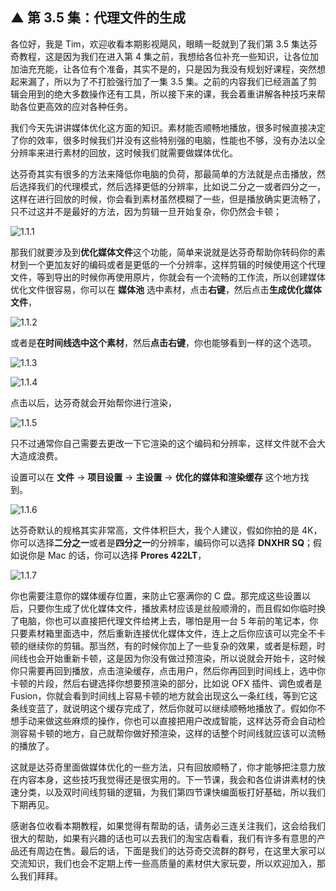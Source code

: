 ## ▲ 第 3.5 集：代理文件的生成

各位好，我是 Tim，欢迎收看本期影视飓风，眼睛一眨就到了我们第 3.5 集达芬奇教程，这是因为我们在进入第 4 集之前，我想给各位补充一些知识，让各位加加油充充能，让各位有个准备，其实不是的，只是因为我没有规划好课程，突然想起来漏了，所以为了不打脸强行加了一集 3.5 集。之前的内容我们已经涵盖了剪辑会用到的绝大多数操作还有工具，所以接下来的课，我会着重讲解各种技巧来帮助各位更高效的应对各种任务。

我们今天先讲讲媒体优化这方面的知识。素材能否顺畅地播放，很多时候直接决定了你的效率，很多时候我们并没有这些特别强的电脑，性能也不够，没有办法以全分辨率来进行素材的回放，这时候我们就需要做媒体优化。

达芬奇其实有很多的方法来降低你电脑的负荷，那最简单的方法就是点击播放，然后选择我们的代理模式，然后选择更低的分辨率，比如说二分之一或者四分之一，这样在进行回放的时候，你会看到素材虽然模糊了一些，但是播放确实更流畅了，只不过这并不是最好的方法，因为剪辑一旦开始复杂，你仍然会卡顿；

![1.1.1](./readme.assets/1.1.1.png)

那我们就要涉及到**优化媒体文件**这个功能，简单来说就是达芬奇帮助你转码你的素材到一个更加友好的编码或者是更低的一个分辨率，这样剪辑的时候使用这个代理文件，等到导出的时候你再使用原片，你就会有一个流畅的工作流，所以创建媒体优化文件很容易，你可以在 **媒体池** 选中素材，点击**右键**，然后点击**生成优化媒体文件**，

![1.1.2](./readme.assets/1.1.2.png)

或者是**在时间线选中这个素材**，然后**点击右键**，你也能够看到一样的这个选项。

![1.1.3](./readme.assets/1.1.3.png)

![1.1.4](./readme.assets/1.1.4.png)

点击以后，达芬奇就会开始帮你进行渲染，

![1.1.5](./readme.assets/1.1.5.png)

只不过通常你自己需要去更改一下它渲染的这个编码和分辨率，这样文件就不会大大造成浪费。

设置可以在 **文件** -> **项目设置** -> **主设置**  ->  **优化的媒体和渲染缓存** 这个地方找到。

![1.1.6](./readme.assets/1.1.6.png)

达芬奇默认的规格其实非常高，文件体积巨大，我个人建议，假如你拍的是 4K，你可以选择**二分之一**或者是**四分之一**的分辨率，编码你可以选择 **DNXHR SQ**；假如说你是 Mac 的话，你可以选择 **Prores 422LT**，

![1.1.7](./readme.assets/1.1.7.png)

你也需要注意你的媒体缓存位置，来防止它塞满你的 C 盘。那完成这些设置以后，只要你生成了优化媒体文件，播放素材应该是丝般顺滑的，而且假如你临时换了电脑，你也可以直接把代理文件给拷上去，哪怕是用一台 5 年前的笔记本，你只要素材箱里面选中，然后重新连接优化媒体文件，连上之后你应该可以完全不卡顿的继续你的剪辑。那当然，有的时候你加上了一些复杂的效果，或者是标题，时间线也会开始重新卡顿，这是因为你没有做过预渲染，所以说就会开始卡，这时候你只需要再回到播放，点击渲染缓存，点击用户，然后你再回到时间线上，选中你卡顿的片段，然后右键选择你想要预渲染的部分，比如说 OFX 插件、调色或者是 Fusion，你就会看到时间线上容易卡顿的地方就会出现这么一条红线，等到它这条线变蓝了，就说明这个缓存完成了，然后你就可以继续顺畅地播放了。假如你不想手动来做这些麻烦的操作，你也可以直接把用户改成智能，这样达芬奇会自动检测容易卡顿的地方，自己就帮你做好预渲染，这样的话整个时间线就应该可以流畅的播放了。

这就是达芬奇里面做媒体优化的一些方法，只有回放顺畅了，你才能够把注意力放在内容本身，这些技巧我觉得还是很实用的。下一节课，我会和各位讲讲素材的快速分类，以及双时间线剪辑的逻辑，为我们第四节课快编面板打好基础，所以我们下期再见。

感谢各位收看本期教程，如果觉得有帮助的话，请务必三连关注我们，这会给我们很大的帮助，如果有兴趣的话也可以去我们的淘宝店看看，我们有许多有意思的产品还有周边在售。最后的话，下面是我们的达芬奇交流群的群号，在这里大家可以交流知识，我们也会不定期上传一些高质量的素材供大家玩耍，所以欢迎加入，那么我们拜拜。



